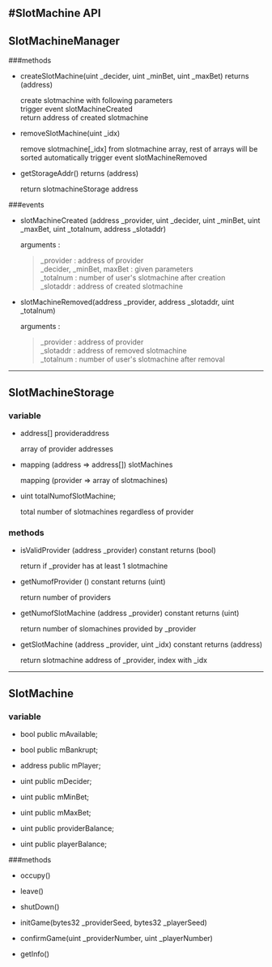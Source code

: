#SlotMachine API
---
## SlotMachineManager

###methods

- createSlotMachine(uint _decider, uint _minBet, uint _maxBet) returns (address)

  create slotmachine with following parameters  
  trigger event slotMachineCreated  
  return address of created slotmachine

- removeSlotMachine(uint _idx)

  remove slotmachine[_idx] from slotmachine array, rest of arrays will be sorted automatically
  trigger event slotMachineRemoved

- getStorageAddr() returns (address)

  return slotmachineStorage address


###events
  - slotMachineCreated (address _provider, uint _decider, uint _minBet, uint _maxBet, uint _totalnum, address _slotaddr)  

    arguments :  

    >_provider : address of provider  
    _decider, _minBet, maxBet : given parameters  
    _totalnum : number of user's slotmachine after creation  
    _slotaddr : address of created slotmachine

   - slotMachineRemoved(address _provider, address _slotaddr, uint _totalnum)  

      arguments :
      >_provider : address of provider  
      _slotaddr : address of removed slotmachine  
      _totalnum : number of user's slotmachine after removal  
---

## SlotMachineStorage

### variable
  - address[] provideraddress

    array of provider addresses

  - mapping (address => address[]) slotMachines

    mapping (provider => array of slotmachines)

  - uint totalNumofSlotMachine;

    total number of slotmachines regardless of provider

### methods
  - isValidProvider (address _provider) constant returns (bool)

    return if _provider has at least 1 slotmachine

  - getNumofProvider () constant returns (uint)

    return number of providers

  - getNumofSlotMachine (address _provider) constant returns (uint)

    return number of slomachines provided by _provider

  - getSlotMachine (address _provider, uint _idx) constant  returns (address)

    return slotmachine address of _provider, index with _idx

---

## SlotMachine

### variable
  - bool public mAvailable;

  -  bool public mBankrupt;
  -  address public mPlayer;

  -  uint public mDecider;
  -  uint public mMinBet;
  -  uint public mMaxBet;

  - uint public providerBalance;
  - uint public playerBalance;


###methods
  - occupy()
  - leave()
  - shutDown()
  - initGame(bytes32 _providerSeed, bytes32 _playerSeed)
  - confirmGame(uint _providerNumber, uint _playerNumber)
  
  - getInfo()
